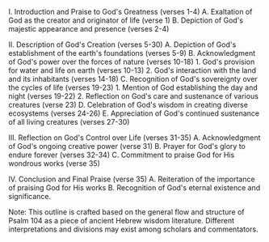 I. Introduction and Praise to God's Greatness (verses 1-4)
    A. Exaltation of God as the creator and originator of life (verse 1)
    B. Depiction of God's majestic appearance and presence (verses 2-4)

II. Description of God's Creation (verses 5-30)
    A. Depiction of God's establishment of the earth's foundations (verses 5-9)
    B. Acknowledgment of God's power over the forces of nature (verses 10-18)
        1. God's provision for water and life on earth (verses 10-13)
        2. God's interaction with the land and its inhabitants (verses 14-18)
    C. Recognition of God's sovereignty over the cycles of life (verses 19-23)
        1. Mention of God establishing the day and night (verses 19-22)
        2. Reflection on God's care and sustenance of various creatures (verse 23)
    D. Celebration of God's wisdom in creating diverse ecosystems (verses 24-26)
    E. Appreciation of God's continued sustenance of all living creatures (verses 27-30)

III. Reflection on God's Control over Life (verses 31-35)
    A. Acknowledgment of God's ongoing creative power (verse 31)
    B. Prayer for God's glory to endure forever (verses 32-34)
    C. Commitment to praise God for His wondrous works (verse 35)

IV. Conclusion and Final Praise (verse 35)
    A. Reiteration of the importance of praising God for His works
    B. Recognition of God's eternal existence and significance.

Note: This outline is crafted based on the general flow and structure of Psalm 104 as a piece of ancient Hebrew wisdom literature. Different interpretations and divisions may exist among scholars and commentators.